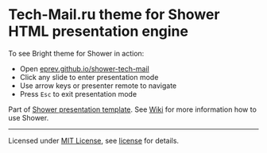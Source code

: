 # Tech-Mail.ru theme for Shower HTML presentation engine

To see Bright theme for Shower in action:

- Open [eprev.github.io/shower-tech-mail](http://eprev.github.io/shower-tech-mail/)
- Click any slide to enter presentation mode
- Use arrow keys or presenter remote to navigate
- Press `Esc` to exit presentation mode

Part of [Shower presentation template](https://github.com/shower/shower/). See [Wiki](https://github.com/shower/shower/wiki) for more information how to use Shower.

---
Licensed under [MIT License](http://en.wikipedia.org/wiki/MIT_License), see [license](https://github.com/eprev/shower-tech-mail/blob/master/License.md) for details.
